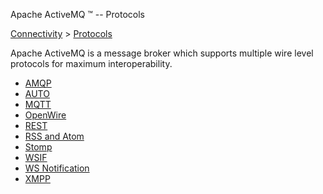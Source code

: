 Apache ActiveMQ ™ -- Protocols 

[Connectivity](connectivity.html) > [Protocols](protocols.html)


Apache ActiveMQ is a message broker which supports multiple wire level protocols for maximum interoperability.

*   [AMQP](amqp.html)
*   [AUTO](auto.html)
*   [MQTT](mqtt.html)
*   [OpenWire](openwire.html)
*   [REST](rest.html)
*   [RSS and Atom](rss-and-atom.html)
*   [Stomp](stomp.html)
*   [WSIF](wsif.html)
*   [WS Notification](ws-notification.html)
*   [XMPP](xmpp.html)


